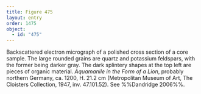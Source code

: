 ```yaml
---
title: Figure 475
layout: entry
order: 1475
object:
  - id: "475"
---
```


Backscattered electron micrograph of a polished cross section of a core sample. The large rounded grains are quartz and potassium feldspars, with the former being darker gray. The dark splintery shapes at the top left are pieces of organic material. *Aquamanile in the Form of a Lion*, probably northern Germany, ca. 1200, H. 21.2 cm (Metropolitan Museum of Art, The Cloisters Collection, 1947, inv. 47.101.52). See %%Dandridge 2006%%.
